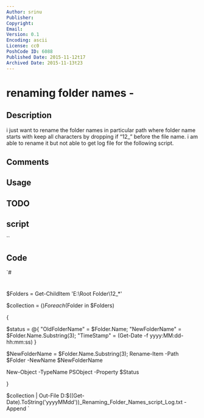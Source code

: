 ```yaml
---
Author: srinu
Publisher: 
Copyright: 
Email: 
Version: 0.1
Encoding: ascii
License: cc0
PoshCode ID: 6088
Published Date: 2015-11-12t17
Archived Date: 2015-11-13t23
---
```


# renaming folder names - 

## Description

i just want to rename the folder names in particular path where folder name starts with keep all characters by dropping if “12_” before the file name. i am able to rename it but not able to get log file for the following script.

## Comments



## Usage



## TODO



## script

``

## Code

`#
 #
 $Folders = Get-ChildItem 'E:\Root Folder\12_*'
 
 $collection = $()
 Foreach ($Folder in $Folders)
 
 {
 
 $status = @{ "OldFolderName" = $Folder.Name; "NewFolderName" = $Folder.Name.Substring(3); "TimeStamp" = (Get-Date -f yyyy:MM:dd-hh:mm:ss) }
 
 $NewFolderName = $Folder.Name.Substring(3); 
 Rename-Item -Path $Folder -NewName $NewFolderName
 
 New-Object -TypeName PSObject -Property $Status 
   
 }
 
 $collection | Out-File D:\$((Get-Date).ToString('yyyyMMdd'))_Renaming_Folder_Names_script_Log.txt -Append
`


